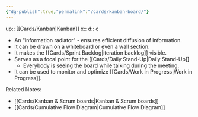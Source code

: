 ```yaml
---
{"dg-publish":true,"permalink":"/cards/kanban-board/"}
---
```


up:: [[Cards/Kanban\|Kanban]] 
x:: 
d:: c

- An "information radiator" - ensures efficient diffusion of information.
- It can be drawn on a whiteboard or even a wall section.
- It makes the [[Cards/Sprint Backlog\|iteration backlog]] visible.
- Serves as a focal point for the [[Cards/Daily Stand-Up\|Daily Stand-Up]]
	- Everybody is seeing the board while talking during the meeting. 
- It can be used to monitor and optimize [[Cards/Work in Progress\|Work in Progress]].  

Related Notes: 
- [[Cards/Kanban & Scrum boards\|Kanban & Scrum boards]] 
- [[Cards/Cumulative Flow Diagram\|Cumulative Flow Diagram]] 